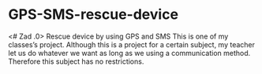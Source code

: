 # GPS-SMS-rescue-device

<# Zad .0>
Rescue device by using GPS and SMS
This is one of my classes’s project. Although this is a project for a certain subject, my teacher let us do whatever we want as long as we using a communication method. Therefore this subject has no restrictions.
 
